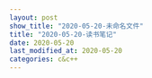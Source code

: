 ```yaml
---
layout: post
show_title: "2020-05-20-未命名文件"
title: "2020-05-20-读书笔记"
date: 2020-05-20
last_modified_at: 2020-05-20
categories: c&c++
---
```



<!--more-->
